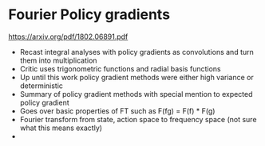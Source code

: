 # Fourier Policy gradients
https://arxiv.org/pdf/1802.06891.pdf

* Recast integral analyses with policy gradients as convolutions and turn them into multiplication
* Critic uses trigonometric functions and radial basis functions
* Up until this work policy gradient methods were either high variance or deterministic
* Summary of policy gradient methods with special mention to expected policy gradient
* Goes over basic properties of FT such as F(fg) = F(f) * F(g)
* Fourier transform from state, action space to frequency space (not sure what this means exactly)
* 
